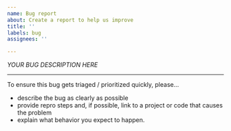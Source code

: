```yaml
---
name: Bug report
about: Create a report to help us improve
title: ''
labels: bug
assignees: ''

---
```


*YOUR BUG DESCRIPTION HERE*

---

To ensure this bug gets triaged / prioritized quickly, please...

* describe the bug as clearly as possible
* provide repro steps and, if possible, link to a project or code that causes the problem
* explain what behavior you expect to happen.
